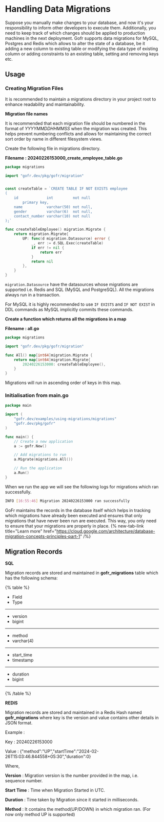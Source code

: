 # Handling Data Migrations

Suppose you manually make changes to your database, and now it's your responsibility to inform other developers to execute them. Additionally, you need to keep track of which changes should be applied to production machines in the next deployment.
Gofr supports data migrations for MySQL, Postgres and Redis which allows to alter the state of a database, be it adding a new column to existing table or modifying the data type of  existing column or adding constraints to an existing table, setting and removing keys etc.

## Usage

### Creating Migration Files

It is recommended to maintain a migrations directory in your project root to enhance readability and maintainability.

**Migration file names**

It is recommended that each migration file should be numbered in the format of *YYYYMMDDHHMMSS* when the migration was created.
This helps prevent numbering conflicts and allows for maintaining the correct sort order by name in different filesystem views.

Create the following file in migrations directory.

**Filename : 20240226153000_create_employee_table.go**
```go
package migrations

import "gofr.dev/pkg/gofr/migration"


const createTable = `CREATE TABLE IF NOT EXISTS employee
(
    id             int         not null
        primary key,
    name           varchar(50) not null,
    gender         varchar(6)  not null,
    contact_number varchar(10) not null
);`

func createTableEmployee() migration.Migrate {
	return migration.Migrate{
		UP: func(d migration.Datasource) error {
			_, err := d.SQL.Exec(createTable)
			if err != nil {
				return err
			}
			return nil
		},
	}
}
```

`migration.Datasource` have the datasources whose migrations are supported i.e. Redis and SQL (MySQL and PostgreSQL). 
All the migrations always run in a transaction.

For MySQL it is highly recommended to use `IF EXISTS` and `IF NOT EXIST` in DDL commands as MySQL implicitly commits these commands.

**Create a function which returns all the migrations in a map**

**Filename : all.go**
```go
package migrations

import "gofr.dev/pkg/gofr/migration"

func All() map[int64]migration.Migrate {
	return map[int64]migration.Migrate{
		20240226153000: createTableEmployee(),
	}
}
```

Migrations will run in ascending order of keys in this map.

### Initialisation from main.go 
```go
package main

import (
	"gofr.dev/examples/using-migrations/migrations"
	"gofr.dev/pkg/gofr"
)

func main() {
	// Create a new application
	a := gofr.New()

	// Add migrations to run
	a.Migrate(migrations.All())

	// Run the application
	a.Run()
}

```

When we run the app we will see the following logs for migrations which ran successfully.

```bash
INFO [16:55:46] Migration 20240226153000 ran successfully
```




GoFr maintains the records in the database itself which helps in tracking which migrations have already been executed and ensures that only migrations that have never been run are executed.
This way, you only need to ensure that your migrations are properly in place. {% new-tab-link title="Learn more" href="https://cloud.google.com/architecture/database-migration-concepts-principles-part-1" /%}

## Migration Records

**SQL**

Migration records are stored and maintained in **gofr_migrations** table which has the following schema:

{% table %}
* Field
* Type
---
* version
* bigint
---
* method
* varchar(4)
---
* start_time
* timestamp
---
* duration
* bigint
---
{% /table %}

**REDIS**

Migration records are stored and maintained in a Redis Hash named **gofr_migrations** where key is the version and value contains other details in JSON format.

Example :

Key : 20240226153000

Value : {"method":"UP","startTime":"2024-02-26T15:03:46.844558+05:30","duration":0}

Where,

**Version** : Migration version is the number provided in the map, i.e. sequence number.

**Start Time** : Time when Migration Started in UTC.

**Duration** : Time taken by Migration since it started in milliseconds.

**Method** : It contains the method(UP/DOWN) in which migration ran.
(For now only method UP is supported)

